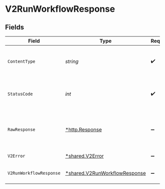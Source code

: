 # V2RunWorkflowResponse


## Fields

| Field                                                                         | Type                                                                          | Required                                                                      | Description                                                                   |
| ----------------------------------------------------------------------------- | ----------------------------------------------------------------------------- | ----------------------------------------------------------------------------- | ----------------------------------------------------------------------------- |
| `ContentType`                                                                 | *string*                                                                      | :heavy_check_mark:                                                            | HTTP response content type for this operation                                 |
| `StatusCode`                                                                  | *int*                                                                         | :heavy_check_mark:                                                            | HTTP response status code for this operation                                  |
| `RawResponse`                                                                 | [*http.Response](https://pkg.go.dev/net/http#Response)                        | :heavy_minus_sign:                                                            | Raw HTTP response; suitable for custom response parsing                       |
| `V2Error`                                                                     | [*shared.V2Error](../../models/shared/v2error.md)                             | :heavy_minus_sign:                                                            | General error                                                                 |
| `V2RunWorkflowResponse`                                                       | [*shared.V2RunWorkflowResponse](../../models/shared/v2runworkflowresponse.md) | :heavy_minus_sign:                                                            | The workflow instance                                                         |